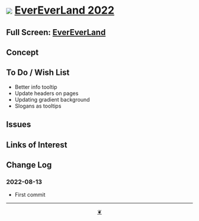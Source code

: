 # [![](https://evereverland.github.io/2022/assets/github-octicon.svg )](https://github.com/evereverland/2022/ "Source code on GitHub" ) [EverEverLand 2022]( https://evereverland.github.io/2022/ "Home page" )


<!--@@@
<div class=iframe-resize ><iframe src=https://evereverland.github.io/2022/ height=100% width=100% ></iframe></div>
_"EverEverLand" in a resizable window. One finger to rotate. Two to zoom._
@@@-->

## Full Screen: [EverEverLand]( https://evereverland.github.io/2022/ )


## Concept


## To Do / Wish List

* Better info tooltip
* Update headers on pages
* Updating gradient background
* Slogans as tooltips

## Issues


## Links of Interest


## Change Log


### 2022-08-13

* First commit


***

<center title="Hello! Click me to go up to the top" ><a class=aDingbat href=javascript:window.scrollTo(0,0);> ❦ </a></center>
